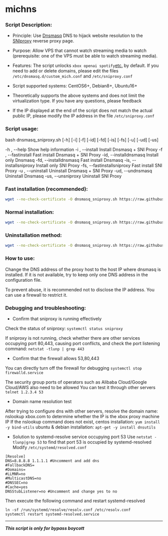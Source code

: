 # michns

### Script Description:

* Principle: Use [Dnsmasq](http://thekelleys.org.uk/dnsmasq/doc.html) DNS to hijack website resolution to the [SNIproxy](https://github.com/dlundquist/sniproxy) reverse proxy page.

* Purpose: Allow VPS that cannot watch streaming media to watch (prerequisite: one of the VPS must be able to watch streaming media).

* Features: The script unlocks `xbox openai spotify`[etc.](https://github.com/m1chtv/michns/blob/master/proxy-domains.txt) by default. If you need to add or delete domains, please edit the files `/etc/dnsmasq.d/custom_mich.conf` and `/etc/sniproxy.conf`

* Script supported systems: CentOS6+, Debian8+, Ubuntu16+

* Theoretically supports the above systems and does not limit the virtualization type. If you have any questions, please feedback

* If the IP displayed at the end of the script does not match the actual public IP, please modify the IP address in the file `/etc/sniproxy.conf`

### Script usage:

bash dnsmasq_sniproxy.sh [-h] [-i] [-f] [-id] [-fd] [-is] [-fs] [-u] [-ud] [-us]

-h , --help Show help information
-i , --install Install Dnsmasq + SNI Proxy
-f , --fastinstall Fast install Dnsmasq + SNI Proxy
-id, --installdnsmasq Install only Dnsmasq
-fd, --installdnsmasq Fast install Dnsmasq
-is, --installsniproxy Install only SNI Proxy
-fs, --fastinstallsniproxy Fast install SNI Proxy
-u , --uninstall Uninstall Dnsmasq + SNI Proxy
-ud, --undnsmasq Uninstall Dnsmasq
-us, --unsniproxy Uninstall SNI Proxy

### Fast installation (recommended):
``` Bash
wget --no-check-certificate -O dnsmasq_sniproxy.sh https://raw.githubusercontent.com/m1chtv/michns/master/dnsmasq_sniproxy.sh && bash dnsmasq_sniproxy.sh -f
```

### Normal installation:
``` Bash
wget --no-check-certificate -O dnsmasq_sniproxy.sh https://raw.githubusercontent.com/m1chtv/michns/master/dnsmasq_sniproxy.sh && bash dnsmasq_sniproxy.sh -i
```

### Uninstallation method:
``` Bash
wget --no-check-certificate -O dnsmasq_sniproxy.sh https://raw.githubusercontent.com/m1chtv/michns/master/dnsmasq_sniproxy.sh && bash dnsmasq_sniproxy.sh -u
```

### How to use:
Change the DNS address of the proxy host to the host IP where dnsmasq is installed. If it is not available, try to keep only one DNS address in the configuration file.

To prevent abuse, it is recommended not to disclose the IP address. You can use a firewall to restrict it.

### Debugging and troubleshooting:
- Confirm that sniproxy is running effectively

Check the status of sniproxy: `systemctl status sniproxy`

If sniproxy is not running, check whether there are other services occupying port 80,443, causing port conflicts, and check the port listening command: `netstat -tlunp | grep 443`

- Confirm that the firewall allows 53,80,443

You can directly turn off the firewall for debugging `systemctl stop firewalld.service`

The security group ports of operators such as Alibaba Cloud/Google Cloud/AWS also need to be allowed
You can test it through other servers `telnet 1.2.3.4 53`

- Domain name resolution test

After trying to configure dns with other servers, resolve the domain name: nslookup xbox.com to determine whether the IP is the xbox proxy machine IP
If the nslookup command does not exist, centos installation: `yum install -y bind-utils` ubuntu & debian installation: `apt-get -y install dnsutils`

- Solution to systemd-resolve service occupying port 53
Use `netstat -tlunp|grep 53` to find that port 53 is occupied by systemd-resolved
Modify `/etc/systemd/resolved.conf`
```
[Resolve]
DNS=8.8.8.8 1.1.1.1 #Uncomment and add dns
#FallbackDNS=
#Domains=
#LLMNR=no
#MulticastDNS=no
#DNSSEC=no
#Cache=yes
DNSStubListener=no #Uncomment and change yes to no
```
Then execute the following command and restart systemd-resolved
```
ln -sf /run/systemd/resolve/resolv.conf /etc/resolv.conf
systemctl restart systemd-resolved.service
```

---

___This script is only for bypass boycott___
